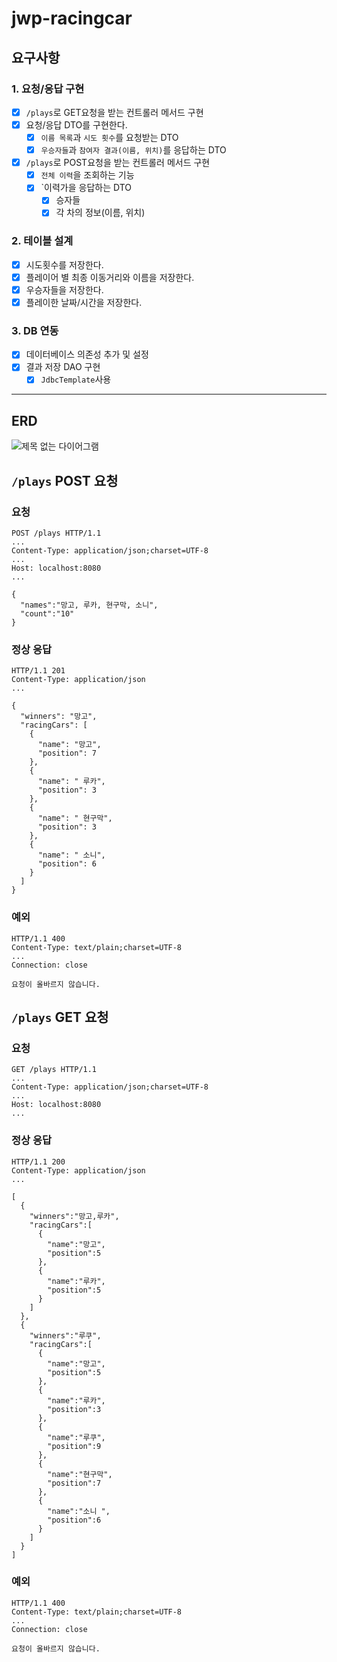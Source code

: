 # jwp-racingcar

## 요구사항
### 1. 요청/응답 구현
- [X] `/plays`로 GET요청을 받는 컨트롤러 메서드 구현
- [X] 요청/응답 DTO를 구현한다.
  - [X] `이름 목록`과 `시도 횟수`를 요청받는 DTO
  - [X] `우승자들`과 `참여자 결과(이름, 위치)`를 응답하는 DTO
- [X] `/plays`로 POST요청을 받는 컨트롤러 메서드 구현
  - [X] `전체 이력`을 조회하는 기능
  - [X] `이력가을 응답하는 DTO
    - [X] 승자들
    - [X] 각 차의 정보(이름, 위치)
### 2. 테이블 설계
- [x] 시도횟수를 저장한다.
- [x] 플레이어 별 최종 이동거리와 이름을 저장한다.
- [x] 우승자들을 저장한다.
- [x] 플레이한 날짜/시간을 저장한다.

### 3. DB 연동
- [x] 데이터베이스 의존성 추가 및 설정
- [x] 결과 저장 DAO 구현
  - [x] `JdbcTemplate`사용
---
## ERD
![제목 없는 다이어그램](https://user-images.githubusercontent.com/79090478/231478135-c77923b4-48a6-4cb6-b365-b9feb6d7d567.jpg)




## `/plays` POST 요청
### 요청
```http
POST /plays HTTP/1.1
...
Content-Type: application/json;charset=UTF-8
...
Host: localhost:8080
...

{
  "names":"망고, 루카, 현구막, 소니",
  "count":"10"
}
```

### 정상 응답
```http
HTTP/1.1 201
Content-Type: application/json
...

{
  "winners": "망고",
  "racingCars": [
    {
      "name": "망고",
      "position": 7
    },
    {
      "name": " 루카",
      "position": 3
    },
    {
      "name": " 현구막",
      "position": 3
    },
    {
      "name": " 소니",
      "position": 6
    }
  ]
}
```

### 예외
```http
HTTP/1.1 400
Content-Type: text/plain;charset=UTF-8
...
Connection: close

요청이 올바르지 않습니다.
```


## `/plays` GET 요청
### 요청
```http
GET /plays HTTP/1.1
...
Content-Type: application/json;charset=UTF-8
...
Host: localhost:8080
...

```

### 정상 응답
```http
HTTP/1.1 200
Content-Type: application/json
...

[
  {
    "winners":"망고,루카",
    "racingCars":[
      {
        "name":"망고",
        "position":5
      },
      {
        "name":"루카",
        "position":5
      }
    ]
  },
  {
    "winners":"루쿠",
    "racingCars":[
      {
        "name":"망고",
        "position":5
      },
      {
        "name":"루카",
        "position":3
      },
      {
        "name":"루쿠",
        "position":9
      },
      {
        "name":"현구막",
        "position":7
      },
      {
        "name":"소니 ",
        "position":6
      }
    ]
  }
]
```

### 예외
```http
HTTP/1.1 400
Content-Type: text/plain;charset=UTF-8
...
Connection: close

요청이 올바르지 않습니다.
```

